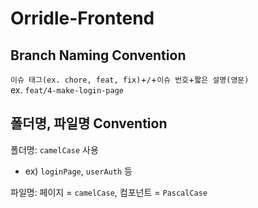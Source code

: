 # Orridle-Frontend

## Branch Naming Convention

`이슈 태그(ex. chore, feat, fix)`+`/`+`이슈 번호`+`짧은 설명(영문)` \
ex. `feat/4-make-login-page`

## 폴더명, 파일명 Convention

폴더명: `camelCase` 사용

- ex) `loginPage`, `userAuth` 등

파일명: 페이지 = `camelCase`, 컴포넌트 = `PascalCase`
